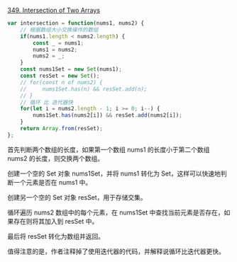 <a href="https://leetcode.com/problems/intersection-of-two-arrays/submissions/969964913/">349. Intersection of Two Arrays
</a>

``` js
var intersection = function(nums1, nums2) {
    // 根据数组大小交换操作的数组
    if(nums1.length < nums2.length) {
        const _ = nums1;
        nums1 = nums2;
        nums2 = _;
    }
    const nums1Set = new Set(nums1);
    const resSet = new Set();
    // for(const n of nums2) {
    //     nums1Set.has(n) && resSet.add(n);
    // }
    // 循环 比 迭代器快
    for(let i = nums2.length - 1; i >= 0; i--) {
        nums1Set.has(nums2[i]) && resSet.add(nums2[i]);
    }
    return Array.from(resSet);
};
```


首先判断两个数组的长度，如果第一个数组 nums1 的长度小于第二个数组 nums2 的长度，则交换两个数组。

创建一个空的 Set 对象 nums1Set，并将 nums1 转化为 Set，这样可以快速地判断一个元素是否在 nums1 中。

创建另一个空的 Set 对象 resSet，用于存储交集。

循环遍历 nums2 数组中的每个元素，在 nums1Set 中查找当前元素是否存在，如果存在则将其加入到 resSet 中。

最后将 resSet 转化为数组并返回。

值得注意的是，作者注释掉了使用迭代器的代码，并解释说循环比迭代器更快。